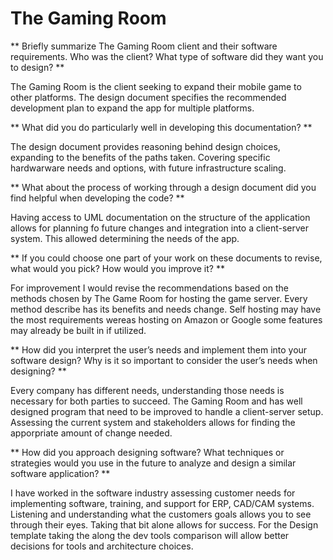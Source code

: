 # The Gaming Room


** Briefly summarize The Gaming Room client and their software requirements. Who was the client? What type of software did they want you to design? **

The Gaming Room is the client seeking to expand their mobile game to other platforms.  The design document specifies the recommended development plan to expand the app for multiple platforms.  

** What did you do particularly well in developing this documentation? **

The design document provides reasoning behind design choices, expanding to the benefits of the paths taken.  Covering specific hardwarware needs and options, with future infrastructure scaling.

** What about the process of working through a design document did you find helpful when developing the code? **

Having access to UML documentation on the structure of the application allows for planning fo future changes and integration into a client-server system.  This allowed determining the needs of the app.

** If you could choose one part of your work on these documents to revise, what would you pick? How would you improve it? **

For improvement I would revise the recommendations based on the methods chosen by The Game Room for hosting the game server.  Every method describe has its benefits and needs change.  Self hosting may have the most requirements wereas hosting on Amazon or Google some features may already be built in if utilized.

** How did you interpret the user’s needs and implement them into your software design? Why is it so important to consider the user’s needs when designing? **

Every company has different needs, understanding those needs is necessary for both parties to succeed.  The Gaming Room and has well designed program that need to be improved to handle a client-server setup.  Assessing the current system and stakeholders allows for finding the apporpriate amount of change needed.

** How did you approach designing software? What techniques or strategies would you use in the future to analyze and design a similar software application? **

I have worked in the software industry assessing customer needs for implementing software, training, and support for ERP, CAD/CAM systems.  Listening and understanding what the customers goals allows you to see through their eyes.  Taking that bit alone allows for success.  For the Design template taking the along the dev tools comparison will allow better decisions for tools and architecture choices.